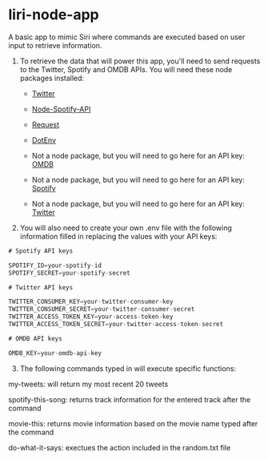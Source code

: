 # liri-node-app

A basic app to mimic Siri where commands are executed based on user input to retrieve information.

1. To retrieve the data that will power this app, you'll need to send requests to the Twitter, Spotify and OMDB APIs. You will need these node packages installed:

   * [Twitter](https://www.npmjs.com/package/twitter)
   
   * [Node-Spotify-API](https://www.npmjs.com/package/node-spotify-api)
   
   * [Request](https://www.npmjs.com/package/request)

   * [DotEnv](https://www.npmjs.com/package/dotenv)

   * Not a node package, but you will need to go here for an API key: [OMDB](http://www.omdbapi.com/)

   * Not a node package, but you will need to go here for an API key:  [Spotify](https://developer.spotify.com/my-applications/#!/)

   * Not a node package, but you will need to go here for an API key: [Twitter](https://apps.twitter.com/app/new)

   
2.  You will also need to create your own .env file with the following information filled in replacing the values with your API keys:

```js
# Spotify API keys

SPOTIFY_ID=your-spotify-id
SPOTIFY_SECRET=your-spotify-secret

# Twitter API keys

TWITTER_CONSUMER_KEY=your-twitter-consumer-key
TWITTER_CONSUMER_SECRET=your-twitter-consumer-secret
TWITTER_ACCESS_TOKEN_KEY=your-access-token-key
TWITTER_ACCESS_TOKEN_SECRET=your-twitter-access-token-secret

# OMDB API keys

OMDB_KEY=your-omdb-api-key
```
3. The following commands typed in will execute specific functions:


my-tweets: will return my most recent 20 tweets

spotify-this-song: returns track information for the entered track after the command
 
movie-this: returns movie information based on the movie name typed after the command
 
do-what-it-says: exectues the action included in the random.txt file
